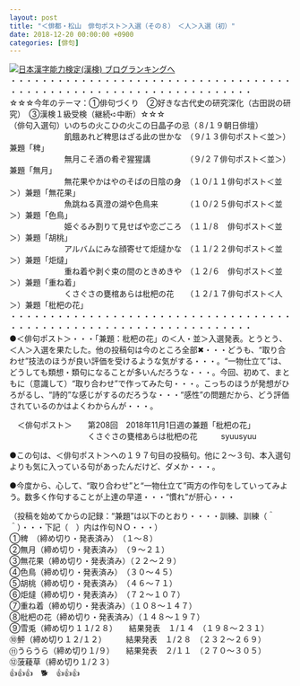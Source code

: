 ```yaml
---
layout: post
title: "＜俳都・松山　俳句ポスト＞入選（その８）　＜人＞入選（初）"
date: 2018-12-20 00:00:00 +0900
categories: [俳句]
---
```


[![](/syuusyuu9701/assets/images/＜俳都・松山-俳句ポスト＞入選（その８）-＜人＞入選（初）-br_c_3028_1.gif)](http://blog.with2.net/link.php?1659096:3028 "日本漢字能力検定(漢検) ブログランキングへ")[日本漢字能力検定(漢検) ブログランキングへ](http://blog.with2.net/link.php?1659096:3028)  
・・・・・・・・・・・・・・・・・・・・・・・・・・・・・・・・・・・・・・・・・・・・・・・・・・・・・・・・・・・・・・・・・・・  
☆☆☆今年のテーマ：①俳句づくり　②好きな古代史の研究深化（古田説の研究）　③漢検１級受検（継続➪中断）☆☆☆  
（俳句入選句）いのちの火こひの火この日晶子の忌（８/１９朝日俳壇）  
　　　　　　　飢餓あれど稗思はざる此の世かな　（９/１３俳句ポスト＜並＞）　兼題「稗」  
　　　　　　　無月こそ酒の肴ぞ猩猩講　　　　　（９/２７俳句ポスト＜並＞）　兼題「無月」  
　　　　　　　無花果やかはやのそばの日陰の身　（１０/１１俳句ポスト＜並＞）兼題「無花果」  
　　　　　　　魚跳ねる真澄の湖や色鳥来　　　　（１０/２５俳句ポスト＜並＞）兼題「色鳥」  
　　　　　　　姫ぐるみ割りて見せばや恋ごころ　（１１/８　俳句ポスト＜並＞）兼題「胡桃」  
　　　　　　　アルバムにみな顔寄せて炬燵かな　（１１/２２俳句ポスト＜並＞）兼題「炬燵」　  
　　　　　　　重ね着や剥ぐ束の間のときめきや　（１２/６　俳句ポスト＜並＞）兼題「重ね着」  
　　　　　　　くさぐさの甕棺あらは枇杷の花　　（１２/１７俳句ポスト＜人＞）兼題「枇杷の花」  
・・・・・・・・・・・・・・・・・・・・・・・・・・・・・・・・・・・・・・・・・・・・・・・・・・・・・・・・・・・・・・・・・・・  
●＜俳句ポスト＞・・・「兼題：枇杷の花」の＜人・並＞入選発表。とうとう、＜人＞入選を果たした。他の投稿句は今のところ全部✖・・・どうも、“取り合わせ”技法のほうが良い評価を受けるような気がする・・・。“一物仕立て”は、どうしても類想・類句になることが多いんだろうな・・・。今回、初めて、まともに（意識して）“取り合わせ”で作ってみた句・・・。こっちのほうが発想がひろがるし、“詩的”な感じがするのだろうな・・・“感性”の問題だから、どう評価されているのかはよくわからんが・・・。  
  
　＜俳句ポスト＞　　第208回　2018年11月1日週の兼題「枇杷の花」  
　　　　　　　　　　くさぐさの甕棺あらは枇杷の花　　　syuusyuu  
  
●この句は、＜俳句ポスト＞への１９７句目の投稿句。他に２～３句、本入選句よりも気に入っている句があったんだけど、ダメか・・・。  
  
●今度から、心して、“取り合わせ”と“一物仕立て”両方の作句をしていってみよう。数多く作句することが上達の早道・・・“慣れ”が肝心・・・  
  
（投稿を始めてからの記録：“兼題”は以下のとおり・・・・訓練、訓練（＾＾）・・・下記（　）内は作句ＮＯ・・・）  
①稗　（締め切り・発表済み）　（１～８）  
②無月（締め切り・発表済み）　（９～２１）　  
③無花果（締め切り・発表済み）（２２～２９）　  
④色鳥（締め切り・発表済み）　（３０～４５）　　  
⑤胡桃（締め切り・発表済み）　（４６～７１）  
⑥炬燵（締め切り・発表済み）　（７２～１０７）  
⑦重ね着（締め切り・発表済み）（１０８～１４７）  
⑧枇杷の花（締め切り・発表済み）（１４８～１９７）　  
⑨雪兎（締め切り１１/２８）　　結果発表　１/１４　（１９８～２３１）  
⑩鮃（締め切り１２/１２）　　　結果発表　１/２８　（２３２～２６９）  
⑪うらうら（締め切り１/９）　　結果発表　２/１１　（２７０～３０５）  
⑫菠薐草（締め切り１/２３）  
👍👍👍　🐕　👍👍👍　　  